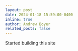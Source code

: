 ```yaml
---
layout: post
date: 2024-01-18 15:59:00-0400
inline: true
author: Andrew Boyer
related_posts: false
---
```


Started building this site
